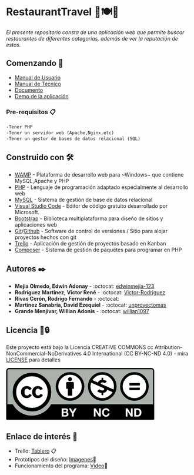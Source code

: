 <!-- repo:https://github.com/edwinmejia-123/Proyecto_Catedra_LIS -->
# RestaurantTravel 🔎🍽🥤

_El presente repositorio consta de una aplicación web que permite buscar restaurantes de diferentes categorias, además de ver la reputación de estos._

## Comenzando 🚀
* [Manual de Usuario]()
* [Manual de Técnico](/DOC/Manual_Tecnico.pdf)
* [Documento](/DOC/Documento_-_Proyecto_LIS_Primera_Fase.pdf)
* [Demo de la aplicación]()


### Pre-requisitos 📋
```
-Tener PHP
-Tener un servidor web (Apache,Nginx,etc)
-Tener un gestor de bases de datos relacional (SQL)
```
## Construido con 🛠️
* [WAMP](https://www.wampserver.com/en/) - Plataforma de desarrollo web para ~Windows~ que contiene MySQL,Apache y PHP
* [PHP](https://www.php.net/) - Lenguaje de programación adaptado especialmente al desarrollo web
* [MySQL](https://www.mysql.com/) - Sistema de gestión de base de datos relacional
* [Visual Studio Code](https://code.visualstudio.com/) - Editor de código gratuito desarrollado por Microsoft.
* [Bootstrap](https://getbootstrap.com/) - Biblioteca multiplataforma para diseño de sitios y aplicaciones web
* [Git](https://git-scm.com/)/[Github](https://github.com/) - Software de control de versiones / Sitio para alojar proyectos hechos con git
* [Trello](https://trello.com/es) - Aplicación de gestión de proyectos basado en Kanban 
* [Composer](https://getcomposer.org/) - Sistema de gestión de paquetes para programar en PHP

## Autores ✒️

* **Mejia Olmedo, Edwin Adonay** - :octocat: [edwinmejia-123](https://github.com/edwinmejia-123)
* **Rodríguez Martínez, Víctor René** - :octocat: [Victor-Rodriguez](https://github.com/Victor-Rodriguez)
* **Rivas Cerón, Rodrigo Fernando** - :octocat:
* **Martínez Sanabria, David Ezequiel** - :octocat: [unproyectomas](https://github.com/unproyectomas)
* **Grande Menjivar, Willian Adonis** - :octocat: [willian1097](https://github.com/willian1097) 

## Licencia 📄🔒 

Este proyecto está bajo la Licencia CREATIVE COMMONS cc Attribution-NonCommercial-NoDerivatives 4.0 International (CC BY-NC-ND 4.0) - mira [LICENSE](https://creativecommons.org/licenses/by-nc-nd/4.0/) para detalles

![CC-BY-NC-ND](/img/creative%20common.png)

## Enlace de interés :eyes:
* Trello: [Tablero](https://trello.com/b/mpTht9Nx/lis) 📋
* Prototipos del diseño: [Imagenes](https://app.moqups.com/bRtcGa7uakrnlF85ajNuimN5paDDACk3/view/page/abb00921a)🎨
* Funcionamiento del programa: [Video]()🎥
